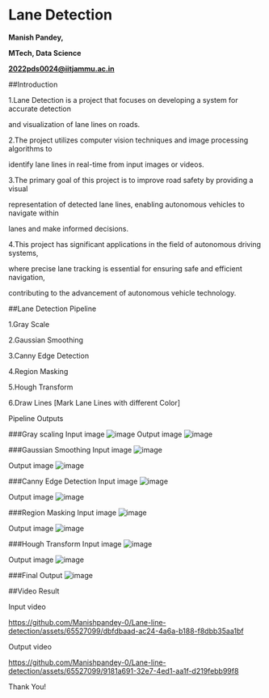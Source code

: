 ﻿<a name="br1"></a> 

# Lane Detection

**Manish Pandey,**

**MTech, Data Science**

**2022pds0024@iitjammu.ac.in**



<a name="br2"></a> 

##Introduction

1\.Lane Detection is a project that focuses on developing a system for accurate detection

and visualization of lane lines on roads.

2\.The project utilizes computer vision techniques and image processing algorithms to

identify lane lines in real-time from input images or videos.

3\.The primary goal of this project is to improve road safety by providing a visual

representation of detected lane lines, enabling autonomous vehicles to navigate within

lanes and make informed decisions.

4\.This project has significant applications in the field of autonomous driving systems,

where precise lane tracking is essential for ensuring safe and efficient navigation,

contributing to the advancement of autonomous vehicle technology.




<a name="br4"></a> 

##Lane Detection Pipeline

1\.Gray Scale

2\.Gaussian Smoothing

3\.Canny Edge Detection

4\.Region Masking

5\.Hough Transform

6\.Draw Lines [Mark Lane Lines with different Color]


<a name="br18"></a> 

Pipeline Outputs

###Gray scaling
Input image
![image](https://github.com/Manishpandey-0/Lane-line-detection/assets/65527099/c5a438bd-a3bb-48df-8fcf-5e531766f436)
Output image
![image](https://github.com/Manishpandey-0/Lane-line-detection/assets/65527099/6a78c16b-3054-408c-9214-23b8d7b6c6f5)



<a name="br19"></a> 

###Gaussian Smoothing
Input image
![image](https://github.com/Manishpandey-0/Lane-line-detection/assets/65527099/0aa2fc5f-ba1a-4b82-8ce3-1b0b7f548181)

Output image
![image](https://github.com/Manishpandey-0/Lane-line-detection/assets/65527099/4f50c8ba-5b2a-4382-8a86-9c5d1c538d82)


<a name="br20"></a> 

###Canny Edge Detection
Input image
![image](https://github.com/Manishpandey-0/Lane-line-detection/assets/65527099/c456d8c0-d9b9-42a6-b131-d030a5046f3f)

Output image
![image](https://github.com/Manishpandey-0/Lane-line-detection/assets/65527099/9d595f99-3168-4615-be7f-b2058f009507)


<a name="br21"></a> 

###Region Masking
Input image
![image](https://github.com/Manishpandey-0/Lane-line-detection/assets/65527099/7899cf26-1448-4951-8a0e-86269c7c315c)

Output image
![image](https://github.com/Manishpandey-0/Lane-line-detection/assets/65527099/5eeaa834-9a97-4c1f-86f1-082415e9d6fd)



<a name="br22"></a> 

###Hough Transform
Input image
![image](https://github.com/Manishpandey-0/Lane-line-detection/assets/65527099/df50015c-6881-4210-9eca-e7602ce56818)

Output image
![image](https://github.com/Manishpandey-0/Lane-line-detection/assets/65527099/82b77c6b-6b6c-473b-9958-f115ca548297)


<a name="br23"></a> 

###Final Output
![image](https://github.com/Manishpandey-0/Lane-line-detection/assets/65527099/b5ada15c-5292-40c1-b684-37ba7ff372ba)



<a name="br24"></a> 

##Video Result

Input video


https://github.com/Manishpandey-0/Lane-line-detection/assets/65527099/dbfdbaad-ac24-4a6a-b188-f8dbb35aa1bf





<a name="br25"></a> 

Output video


https://github.com/Manishpandey-0/Lane-line-detection/assets/65527099/9181a691-32e7-4ed1-aa1f-d219febb99f8







<a name="br26"></a> 

Thank You!

